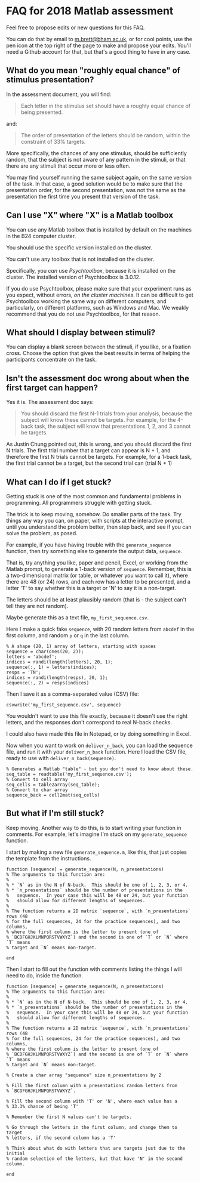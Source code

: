 # FAQ for 2018 Matlab assessment

Feel free to propose edits or new questions for this FAQ.

You can do that by email to <m.brett@bham.ac.uk>, or for cool points, use the
pen icon at the top right of the page to make and propose your edits.  You'll
need a Github account for that, but that's a good thing to have in any case.

## What do you mean "roughly equal chance" of stimulus presentation?

In the assessment document, you will find:

> Each letter in the stimulus set should have a roughly equal chance of being
> presented.

and:

> The order of presentation of the letters should be random, within the
> constraint of 33% targets.

More specifically, the chances of any one stimulus, should be sufficiently
random, that the subject is not aware of any pattern in the stimuli, or that
there are any stimuli that occur more or less often.

You may find yourself running the same subject again, on the same version of
the task.  In that case, a good solution would be to make sure that the
presentation order, for the second presentation, was not the same as the
presentation the first time you present that version of the task.

## Can I use "X" where "X" is a Matlab toolbox

You can use any Matlab toolbox that is installed by default on the machines in
the B24 computer cluster.

You should use the specific version installed on the cluster.

You can't use any toolbox that is not installed on the cluster.

Specifically, you *can* use *Psychtoolbox*, because it is installed on the
cluster.   The installed version of Psychtoolbox is 3.0.12.

If you do use Psychtoolbox, please make sure that your experiment runs as you
expect, without errors, *on the cluster machines*.  It can be difficult to get
Psychtoolbox working the same way on different computers, and particularly, on
different platforms, such as Windows and Mac.   We weakly recommend that you
do not use Psychtoolbox, for that reason.

## What should I display between stimuli?

You can display a blank screen between the stimuli, if you like, or a fixation
cross.   Choose the option that gives the best results in terms of helping the
participants concentrate on the task.

## Isn't the assessment doc wrong about when the first target can happen?

Yes it is.  The assessment doc says:

> You should discard the first N-1 trials from your analysis, because the
> subject will know these cannot be targets.  For example, for the 4-back
> task, the subject will know that presentations 1, 2, and 3 cannot be
> targets.

As Justin Chung pointed out, this is wrong, and you should discard the first
N trials.  The first trial number that a target can appear is N + 1, and
therefore the first N trials cannot be targets.  For example, for a 1-back
task, the first trial cannot be a target, but the second trial can (trial
N + 1)

## What can I do if I get stuck?

Getting stuck is one of the most common and fundamental problems in
programming.   All programmers struggle with getting stuck.

The trick is to keep moving, somehow.  Do smaller parts of the task.  Try
things any way you can, on paper, with scripts at the interactive prompt, until you understand the problem better, then step back, and see if you can solve the problem, as posed.

For example, if you have having trouble with the `generate_sequence` function,
then try something else to generate the output data, `sequence`.

That is, try anything you like, paper and pencil, Excel, or working from the
Matlab prompt, to generate a 1-back version of `sequence`.  Remember, this is
a two-dimensional matrix (or table, or whatever you want to call it), where
there are 48 (or 24) rows, and each row has a letter to be presented, and
a letter 'T' to say whether this is a target or 'N' to say it is a non-target.

The letters should be at least plausibly random (that is - the subject can't
tell they are not random).

Maybe generate this as a text file, `my_first_sequence.csv`.

Here I make a quick fake `sequence`, with 20 random letters from `abcdef` in
the first column, and random `p` or `q` in the last column.

```{matlab}
% A shape (20, 1) array of letters, starting with spaces
sequence = char(ones(20, 2));
letters = 'abcdef';
indices = randi(length(letters), 20, 1);
sequence(:, 1) = letters(indices);
resps = 'TN';
indices = randi(length(resps), 20, 1);
sequence(:, 2) = resps(indices)
```

Then I save it as a comma-separated value (CSV) file:

```{matlab}
csvwrite('my_first_sequence.csv', sequence)
```

You wouldn't want to use this file exactly, because it doesn't use the right
letters, and the responses don't correspond to real N-back checks.

I could also have made this file in Notepad, or by doing something in Excel.

Now when you want to work on `deliver_n_back`, you can load the sequence file,
and run it with your `deliver_n_back` function.  Here I load the CSV file, ready to use with `deliver_n_back(sequence)`.

```{matlab}
% Generates a Matlab "table" - but you don't need to know about these.
seq_table = readtable('my_first_sequence.csv');
% Convert to cell array
seq_cells = table2array(seq_table);
% Convert to char array
sequence_back = cell2mat(seq_cells)
```

## But what if I'm still stuck?

Keep moving.  Another way to do this, is to start writing your function in
comments.  For example, let's imagine I'm stuck on my `generate_sequence`
function.

I start by making a new file `generate_sequence.m`, like this, that just copies the template from the instructions.

```{matlab}
function [sequence] = generate_sequence(N, n_presentations)
% The arguments to this function are:
%
% * `N` as in the N of N-back.  This should be one of 1, 2, 3, or 4.
% * `n_presentations` should be the number of presentations in the
%   sequence.  In your case this will be 48 or 24, but your function
%   should allow for different lengths of sequences.
%
% The function returns a 2D matrix `sequence`, with `n_presentations` rows (48
% for the full sequences, 24 for the practice sequences), and two columns,
% where the first column is the letter to present (one of
% `BCDFGHJKLMNPQRSTVWXYZ`) and the second is one of `T` or `N` where `T` means
% target and `N` means non-target.

end
```

Then I start to fill out the function with comments listing the things I will
need to do, inside the function.

```{matlab}
function [sequence] = generate_sequence(N, n_presentations)
% The arguments to this function are:
%
% * `N` as in the N of N-back.  This should be one of 1, 2, 3, or 4.
% * `n_presentations` should be the number of presentations in the
%   sequence.  In your case this will be 48 or 24, but your function
%   should allow for different lengths of sequences.
%
% The function returns a 2D matrix `sequence`, with `n_presentations` rows (48
% for the full sequences, 24 for the practice sequences), and two columns,
% where the first column is the letter to present (one of
% `BCDFGHJKLMNPQRSTVWXYZ`) and the second is one of `T` or `N` where `T` means
% target and `N` means non-target.

% Create a char array "sequence" size n_presentations by 2

% Fill the first column with n_presentations random letters from
% `BCDFGHJKLMNPQRSTVWXYZ`.

% Fill the second column with 'T' or 'N', where each value has a
% 33.3% chance of being 'T'

% Remember the first N values can't be targets.

% Go through the letters in the first column, and change them to target
% letters, if the second column has a 'T'

% Think about what do with letters that are targets just due to the initial
% random selection of the letters, but that have 'N' in the second column.

end
```
